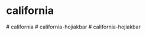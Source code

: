 # california
#   c a l i f o r n i a  
 #   c a l i f o r n i a - h o j i a k b a r  
 #   c a l i f o r n i a - h o j i a k b a r  
 